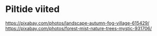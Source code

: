 # Piltide viited

https://pixabay.com/photos/landscape-autumn-fog-village-615429/
https://pixabay.com/photos/forest-mist-nature-trees-mystic-931706/
